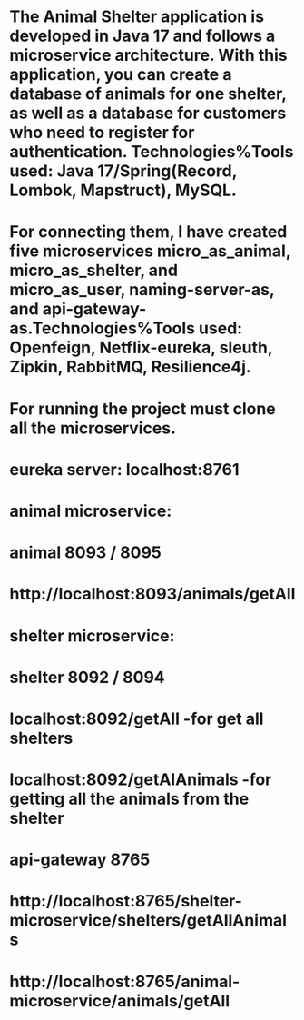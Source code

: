 
#    The Animal Shelter application is developed in Java 17 and follows a microservice architecture. With this application, you can create a database of animals for one shelter, as well as a database for customers who need to register for authentication. Technologies%Tools used: Java 17/Spring(Record, Lombok, Mapstruct), MySQL. 
#    For connecting them, I have created five microservices micro_as_animal, micro_as_shelter, and micro_as_user, naming-server-as, and api-gateway-as.Technologies%Tools used: Openfeign, Netflix-eureka, sleuth, Zipkin, RabbitMQ, Resilience4j.

#    For running the project must clone all the microservices.
    
#	eureka server: localhost:8761

#  animal microservice:
#	animal 8093 / 8095
#	http://localhost:8093/animals/getAll

# shelter microservice:
#	shelter 8092 / 8094
#        localhost:8092/getAll -for get all shelters
#	      localhost:8092/getAlAnimals -for getting all the animals from the shelter

# api-gateway 8765
#	      http://localhost:8765/shelter-microservice/shelters/getAllAnimals
#	      http://localhost:8765/animal-microservice/animals/getAll

